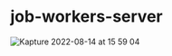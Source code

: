 # job-workers-server

![Kapture 2022-08-14 at 15 59 04](https://user-images.githubusercontent.com/9063094/184540482-a943868e-80cd-4d2c-b137-14b886d76e36.gif)
